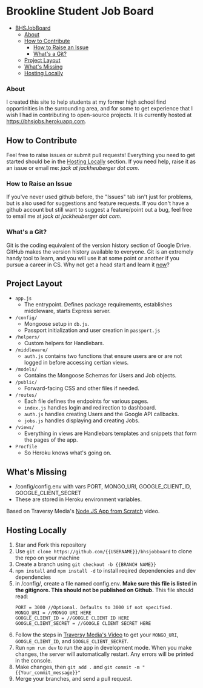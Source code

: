 # Brookline Student Job Board

- [BHSJobBoard](#bhsjobboard)
    - [About](#about)
  - [How to Contribute](#how-to-contribute)
    - [How to Raise an Issue](#how-to-raise-an-issue)
    - [What's a Git?](#whats-a-git)
  - [Project Layout](#project-layout)
  - [What's Missing](#whats-missing)
  - [Hosting Locally](#hosting-locally)

### About
I created this site to help students at my former high school find opportinities in the surrounding area, and for some to get experience that I wish I had in contributing to open-source projects. It is currently hosted at https://bhsjobs.herokuapp.com.

## How to Contribute
Feel free to raise issues or submit pull requests! Everything you need to get started should be in the [Hosting Locally](#hosting-locally) section. If you need help, raise it as an issue or email me: *jack at jackheuberger dot com*.

### How to Raise an Issue
If you've never used github before, the "Issues" tab isn't just for problems, but is also used for suggestions and feature requests. If you don't have a github account but still want to suggest a feature/point out a bug, feel free to email me at *jack at jackheuberger dot com*.

### What's a Git?
Git is the coding equivalent of the version history section of Google Drive. GitHub makes the version history available to everyone. Git is an extremely handy tool to learn, and you will use it at some point or another if you pursue a career in CS. Why not get a head start and learn it [now](https://try.github.io/)?

## Project Layout
- ```app.js```
  - The entrypoint. Defines package requirements, establishes middleware, starts Express server.
- ```/config/```
  - Mongoose setup in ```db.js```.
  - Passport initialization and user creation in ```passport.js```
- ```/helpers/```
  - Custom helpers for Handlebars. 
- ```/middleware/```
  - ```auth.js``` contains two functions that ensure users are or are not logged in before accessing certian views.
- ```/models/```
  - Contains the Mongoose Schemas for Users and Job objects. 
- ```/public/```
  - Forward-facing CSS and other files if needed.
- ```/routes/```
  - Each file defines the endpoints for various pages. 
  - ```index.js``` handles login and redirection to dashboard. 
  - ```auth.js``` handles creating Users and the Google API callbacks.
  - ```jobs.js``` handles displaying and creating Jobs.
- ```/views/```
  - Everything in views are Handlebars templates and snippets that form the pages of the app.
- ```Procfile```
  - So Heroku knows what's going on.

## What's Missing
- /config/config.env with vars PORT, MONGO_URI, GOOGLE_CLIENT_ID, GOOGLE_CLIENT_SECRET
- These are stored in Heroku environment variables. 

Based on Traversy Media's [Node.JS App from Scratch](https://www.youtube.com/watch?v=SBvmnHTQIPY) video.
## Hosting Locally
1. Star and Fork this repository
2. Use ```git clone https://github.com/{{USERNAME}}/bhsjobboard``` to clone the repo on your machine
3. Create a branch using ```git checkout -b {{BRANCH NAME}}```
4. ```npm install``` and ```npm install -d``` to install reqired dependencies and dev dependencies
5. in /config/, create a file named config.env. **Make sure this file is listed in the gitignore. This should not be published on Github.** This file should read:
    ```
    PORT = 3000 //Optional. Defaults to 3000 if not specified.
    MONGO_URI = //MONGO URI HERE
    GOOGLE_CLIENT_ID = //GOOGLE CLIENT ID HERE
    GOOGLE_CLIENT_SECRET = //GOOGLE CLIENT SECRET HERE
    ```
6. Follow the steps in [Traversy Media's Video](https://www.youtube.com/watch?v=SBvmnHTQIPY) to get your ```MONGO_URI```, ```GOOGLE_CLIENT_ID```, and ```GOOGLE_CLIENT_SECRET```.
7. Run ```npm run dev``` to run the app in development mode. When you make changes, the server will automatically restart. Any errors will be printed in the console.
8. Make changes, then ```git add .``` and ```git commit -m "{{Your_commit_message}}"```
9. Merge your branches, and send a pull request. 
